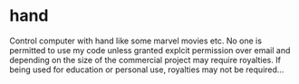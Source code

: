# hand
Control computer with hand like some marvel movies etc. 
No one is permitted to use my code unless granted explcit permission over email and depending on the size 
of the commercial project may require royalties. If being used for education or personal use, royalties may not be required...
